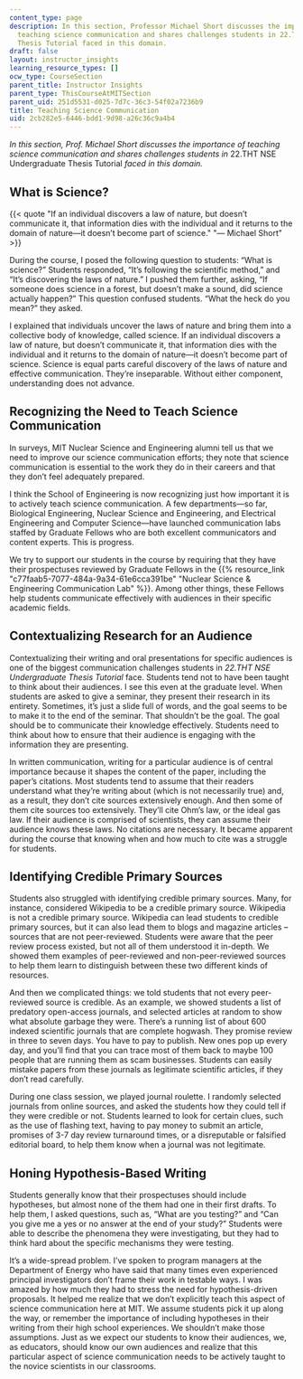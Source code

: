 ```yaml
---
content_type: page
description: In this section, Professor Michael Short discusses the importance of
  teaching science communication and shares challenges students in 22.THT NSE Undergraduate
  Thesis Tutorial faced in this domain.
draft: false
layout: instructor_insights
learning_resource_types: []
ocw_type: CourseSection
parent_title: Instructor Insights
parent_type: ThisCourseAtMITSection
parent_uid: 251d5531-d025-7d7c-36c3-54f02a7236b9
title: Teaching Science Communication
uid: 2cb282e5-6446-bdd1-9d98-a26c36c9a4b4
---
```

_In this section, Prof. Michael Short discusses the importance of teaching science communication and shares challenges students in_ 22.THT NSE Undergraduate Thesis Tutorial _faced in this domain._

## What is Science?

{{< quote "If an individual discovers a law of nature, but doesn’t communicate it, that information dies with the individual and it returns to the domain of nature—it doesn’t become part of science." "— Michael Short" >}}

During the course, I posed the following question to students: “What is science?” Students responded, “It’s following the scientific method,” and “It’s discovering the laws of nature.” I pushed them further, asking, “If someone does science in a forest, but doesn’t make a sound, did science actually happen?” This question confused students. “What the heck do you mean?” they asked.

I explained that individuals uncover the laws of nature and bring them into a collective body of knowledge, called science. If an individual discovers a law of nature, but doesn’t communicate it, that information dies with the individual and it returns to the domain of nature—it doesn’t become part of science. Science is equal parts careful discovery of the laws of nature and effective communication. They’re inseparable. Without either component, understanding does not advance.

## Recognizing the Need to Teach Science Communication

In surveys, MIT Nuclear Science and Engineering alumni tell us that we need to improve our science communication efforts; they note that science communication is essential to the work they do in their careers and that they don’t feel adequately prepared.

I think the School of Engineering is now recognizing just how important it is to actively teach science communication. A few departments—so far, Biological Engineering, Nuclear Science and Engineering, and Electrical Engineering and Computer Science—have launched communication labs staffed by Graduate Fellows who are both excellent communicators and content experts. This is progress.

We try to support our students in the course by requiring that they have their prospectuses reviewed by Graduate Fellows in the {{% resource_link "c77faab5-7077-484a-9a34-61e6cca391be" "Nuclear Science & Engineering Communication Lab" %}}. Among other things, these Fellows help students communicate effectively with audiences in their specific academic fields.

## Contextualizing Research for an Audience

Contextualizing their writing and oral presentations for specific audiences is one of the biggest communication challenges students in _22.THT NSE Undergraduate Thesis Tutorial_ face. Students tend not to have been taught to think about their audiences. I see this even at the graduate level. When students are asked to give a seminar, they present their research in its entirety. Sometimes, it’s just a slide full of words, and the goal seems to be to make it to the end of the seminar. That shouldn’t be the goal. The goal should be to communicate their knowledge effectively. Students need to think about how to ensure that their audience is engaging with the information they are presenting.

In written communication, writing for a particular audience is of central importance because it shapes the content of the paper, including the paper’s citations. Most students tend to assume that their readers understand what they’re writing about (which is not necessarily true) and, as a result, they don’t cite sources extensively enough. And then some of them cite sources too extensively. They’ll cite Ohm’s law, or the ideal gas law. If their audience is comprised of scientists, they can assume their audience knows these laws. No citations are necessary. It became apparent during the course that knowing when and how much to cite was a struggle for students. 

## Identifying Credible Primary Sources

Students also struggled with identifying credible primary sources. Many, for instance, considered Wikipedia to be a credible primary source. Wikipedia is not a credible primary source. Wikipedia can lead students to credible primary sources, but it can also lead them to blogs and magazine articles – sources that are not peer-reviewed. Students were aware that the peer review process existed, but not all of them understood it in-depth. We showed them examples of peer-reviewed and non-peer-reviewed sources to help them learn to distinguish between these two different kinds of resources.

And then we complicated things: we told students that not every peer-reviewed source is credible. As an example, we showed students a list of predatory open-access journals, and selected articles at random to show what absolute garbage they were. There’s a running list of about 600 indexed scientific journals that are complete hogwash. They promise review in three to seven days. You have to pay to publish. New ones pop up every day, and you’ll find that you can trace most of them back to maybe 100 people that are running them as scam businesses. Students can easily mistake papers from these journals as legitimate scientific articles, if they don’t read carefully.

During one class session, we played journal roulette. I randomly selected journals from online sources, and asked the students how they could tell if they were credible or not. Students learned to look for certain clues, such as the use of flashing text, having to pay money to submit an article, promises of 3-7 day review turnaround times, or a disreputable or falsified editorial board, to help them know when a journal was not legitimate.

## Honing Hypothesis-Based Writing

Students generally know that their prospectuses should include hypotheses, but almost none of the them had one in their first drafts. To help them, I asked questions, such as, “What are you testing?” and “Can you give me a yes or no answer at the end of your study?” Students were able to describe the phenomena they were investigating, but they had to think hard about the specific mechanisms they were testing.

It’s a wide-spread problem. I’ve spoken to program managers at the Department of Energy who have said that many times even experienced principal investigators don’t frame their work in testable ways. I was amazed by how much they had to stress the need for hypothesis-driven proposals. It helped me realize that we don’t explicitly teach this aspect of science communication here at MIT. We assume students pick it up along the way, or remember the importance of including hypotheses in their writing from their high school experiences. We shouldn’t make those assumptions. Just as we expect our students to know their audiences, we, as educators, should know our own audiences and realize that this particular aspect of science communication needs to be actively taught to the novice scientists in our classrooms.